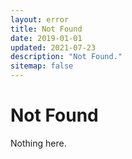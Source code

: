 ```yaml
---
layout: error
title: Not Found
date: 2019-01-01
updated: 2021-07-23
description: "Not Found."
sitemap: false
---
```


# Not Found

Nothing here.
